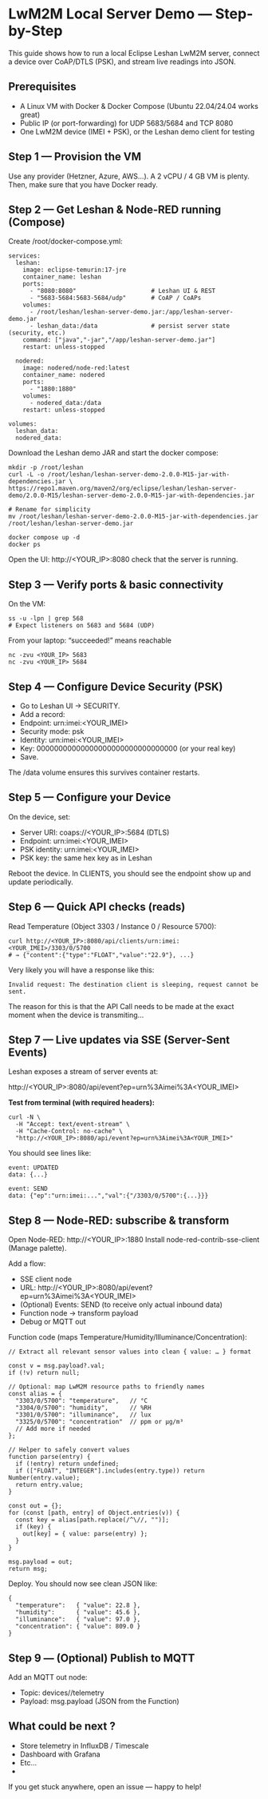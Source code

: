 # LwM2M Local Server Demo — Step-by-Step

This guide shows how to run a local Eclipse Leshan LwM2M server, connect a device over CoAP/DTLS (PSK), and stream live readings into JSON.

## Prerequisites
- A Linux VM with Docker & Docker Compose (Ubuntu 22.04/24.04 works great)
- Public IP (or port-forwarding) for UDP 5683/5684 and TCP 8080
- One LwM2M device (IMEI + PSK), or the Leshan demo client for testing


## Step 1 — Provision the VM
Use any provider (Hetzner, Azure, AWS…). A 2 vCPU / 4 GB VM is plenty.
Then, make sure that you have Docker ready.


## Step 2 — Get Leshan & Node-RED running (Compose)
Create /root/docker-compose.yml:


```
services:
  leshan:
    image: eclipse-temurin:17-jre
    container_name: leshan
    ports:
      - "8080:8080"                     # Leshan UI & REST
      - "5683-5684:5683-5684/udp"       # CoAP / CoAPs
    volumes:
      - /root/leshan/leshan-server-demo.jar:/app/leshan-server-demo.jar
      - leshan_data:/data               # persist server state (security, etc.)
    command: ["java","-jar","/app/leshan-server-demo.jar"]
    restart: unless-stopped

  nodered:
    image: nodered/node-red:latest
    container_name: nodered
    ports:
      - "1880:1880"
    volumes:
      - nodered_data:/data
    restart: unless-stopped

volumes:
  leshan_data:
  nodered_data:
```


Download the Leshan demo JAR and start the docker compose:

```
mkdir -p /root/leshan
curl -L -o /root/leshan/leshan-server-demo-2.0.0-M15-jar-with-dependencies.jar \
https://repo1.maven.org/maven2/org/eclipse/leshan/leshan-server-demo/2.0.0-M15/leshan-server-demo-2.0.0-M15-jar-with-dependencies.jar

# Rename for simplicity
mv /root/leshan/leshan-server-demo-2.0.0-M15-jar-with-dependencies.jar /root/leshan/leshan-server-demo.jar
```


```
docker compose up -d
docker ps
```


Open the UI: http://<YOUR_IP>:8080 check that the server is running.


## Step 3 — Verify ports & basic connectivity

On the VM:
```
ss -u -lpn | grep 568
# Expect listeners on 5683 and 5684 (UDP)
```

From your laptop: “succeeded!” means reachable
```
nc -zvu <YOUR_IP> 5683
nc -zvu <YOUR_IP> 5684
```


## Step 4 — Configure Device Security (PSK)
- Go to Leshan UI → SECURITY.
- Add a record:
 - Endpoint: urn:imei:<YOUR_IMEI>
 - Security mode: psk
 - Identity: urn:imei:<YOUR_IMEI>
 - Key: 00000000000000000000000000000000 (or your real key)
- Save.

The /data volume ensures this survives container restarts.

## Step 5 — Configure your Device

On the device, set:
- Server URI: coaps://<YOUR_IP>:5684 (DTLS)
- Endpoint: urn:imei:<YOUR_IMEI>
- PSK identity: urn:imei:<YOUR_IMEI>
- PSK key: the same hex key as in Leshan

Reboot the device. In CLIENTS, you should see the endpoint show up and update periodically.


## Step 6 — Quick API checks (reads)

Read Temperature (Object 3303 / Instance 0 / Resource 5700):



```
curl http://<YOUR_IP>:8080/api/clients/urn:imei:<YOUR_IMEI>/3303/0/5700
# → {"content":{"type":"FLOAT","value":"22.9"}, ...}
```

Very likely you will have a response like this:

```
Invalid request: The destination client is sleeping, request cannot be sent.
```

The reason for this is that the API Call needs to be made at the exact moment when the device is transmiting...



## Step 7 — Live updates via SSE (Server-Sent Events)

Leshan exposes a stream of server events at:

http://<YOUR_IP>:8080/api/event?ep=urn%3Aimei%3A<YOUR_IMEI>


**Test from terminal (with required headers):**
```
curl -N \
  -H "Accept: text/event-stream" \
  -H "Cache-Control: no-cache" \
  "http://<YOUR_IP>:8080/api/event?ep=urn%3Aimei%3A<YOUR_IMEI>"
```

You should see lines like:

```
event: UPDATED
data: {...}

event: SEND
data: {"ep":"urn:imei:...","val":{"/3303/0/5700":{...}}}
```

## Step 8 — Node-RED: subscribe & transform

Open Node-RED: http://<YOUR_IP>:1880
Install node-red-contrib-sse-client (Manage palette).

Add a flow:
- SSE client node
- URL: http://<YOUR_IP>:8080/api/event?ep=urn%3Aimei%3A<YOUR_IMEI>
- (Optional) Events: SEND (to receive only actual inbound data)
- Function node → transform payload
- Debug or MQTT out

Function code (maps Temperature/Humidity/Illuminance/Concentration):

```
// Extract all relevant sensor values into clean { value: … } format

const v = msg.payload?.val;
if (!v) return null;

// Optional: map LwM2M resource paths to friendly names
const alias = {
  "3303/0/5700": "temperature",   // °C
  "3304/0/5700": "humidity",      // %RH
  "3301/0/5700": "illuminance",   // lux
  "3325/0/5700": "concentration"  // ppm or µg/m³
  // Add more if needed
};

// Helper to safely convert values
function parse(entry) {
  if (!entry) return undefined;
  if (["FLOAT", "INTEGER"].includes(entry.type)) return Number(entry.value);
  return entry.value;
}

const out = {};
for (const [path, entry] of Object.entries(v)) {
  const key = alias[path.replace(/^\//, "")];
  if (key) {
    out[key] = { value: parse(entry) };
  }
}

msg.payload = out;
return msg;
```

Deploy. You should now see clean JSON like:

```
{
  "temperature":   { "value": 22.8 },
  "humidity":      { "value": 45.6 },
  "illuminance":   { "value": 97.0 },
  "concentration": { "value": 809.0 }
}
```

## Step 9 — (Optional) Publish to MQTT

Add an MQTT out node:
- Topic: devices/<IMEI>/telemetry
- Payload: msg.payload (JSON from the Function)


## What could be next ?

- Store telemetry in InfluxDB / Timescale
- Dashboard with Grafana
- Etc...
- 
If you get stuck anywhere, open an issue — happy to help!
